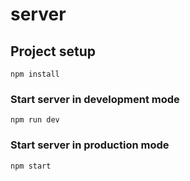 # server

## Project setup
```
npm install
```

### Start server in development mode
```
npm run dev
```

### Start server in production mode
```
npm start
```
